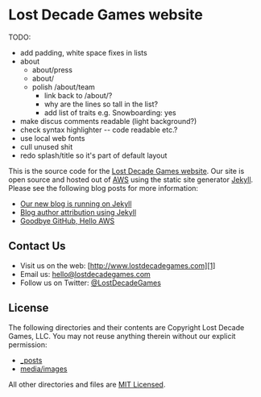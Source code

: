 # Lost Decade Games website

TODO:
* add padding, white space fixes in lists
* about
	- about/press
	- about/
	- polish /about/team
		* link back to /about/?
		* why are the lines so tall in the list?
		* add list of traits e.g. Snowboarding: yes
* make discus comments readable (light background?)
* check syntax highlighter -- code readable etc.?
* use local web fonts
* cull unused shit
* redo splash/title so it's part of default layout

This is the source code for the [Lost Decade Games website][1]. Our site is open source and hosted out of [AWS][3] using the static site generator [Jekyll][4]. Please see the following blog posts for more information:

* [Our new blog is running on Jekyll][12]
* [Blog author attribution using Jekyll][13]
* [Goodbye GitHub, Hello AWS][14]

## Contact Us

* Visit us on the web: [http://www.lostdecadegames.com][1]
* Email us: [hello@lostdecadegames.com][7]
* Follow us on Twitter: [@LostDecadeGames][8]

## License

The following directories and their contents are Copyright Lost Decade Games, LLC. You may not reuse anything therein without our explicit permission:

* [_posts][9]
* [media/images][10]

All other directories and files are [MIT Licensed][11].

[1]: http://www.lostdecadegames.com/
[2]: http://www.lostdecadegames.com/our-new-blog-is-running-on-jekyll/
[3]: http://aws.amazon.com/
[4]: https://github.com/mojombo/jekyll/wiki
[5]: http://www.lostdecadegames.com/contact/#geoff
[6]: http://www.lostdecadegames.com/contact/#matt
[7]: mailto:hello@lostdecadegames.com
[8]: http://twitter.com/#!/lostdecadegames
[9]: https://github.com/lostdecade/manor/tree/master/_posts
[10]: https://github.com/lostdecade/manor/tree/master/media/images
[11]: http://www.opensource.org/licenses/mit-license.php
[12]: http://www.lostdecadegames.com/our-new-blog-is-running-on-jekyll/
[13]: http://www.lostdecadegames.com/blog-author-attribution-using-jekyll/
[14]: http://www.lostdecadegames.com/goodbye-github-hello-aws/
